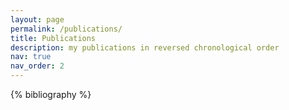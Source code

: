 ```yaml
---
layout: page
permalink: /publications/
title: Publications
description: my publications in reversed chronological order
nav: true
nav_order: 2
---
```


<!-- _pages/publications.md -->
<div class="Publications">

{% bibliography %}

</div>

